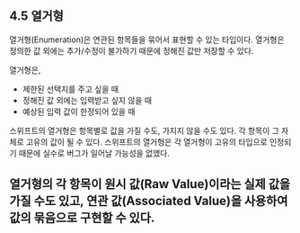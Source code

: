 ## 4.5 열거형
열거형(Enumeration)은 연관된 항목들을 묶어서 표현할 수 있는 타입이다.
열거형은 정의한 값 외에는 추가/수정이 불가하기 때문에 정해진 값만 저장할 수 있다.

열거형은,
- 제한된 선택지를 주고 싶을 때
- 정해진 값 외에는 입력받고 싶지 않을 때
- 예상된 입력 값이 한정되어 있을 때

스위프트의 열거형은 항목별로 값을 가질 수도, 가지지 않을 수도 있다. 각 항목이 그 자체로 고유의 값이 될 수 있다. 스위프트의 열거형은 각 열거형이 고유의 타입으로 인정되기 때문에 실수로 버그가 일어날 가능성을 없앴다.

열거형의 각 항목이 원시 값(Raw Value)이라는 실제 값을 가질 수도 있고, 연관 값(Associated Value)을 사용하여 값의 묶음으로 구현할 수 있다.
----
